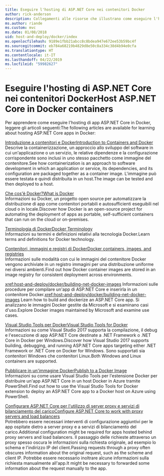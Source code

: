 ```yaml
---
title: Eseguire l'hosting di ASP.NET Core nei contenitori Docker
author: rick-anderson
description: Collegamenti alle risorse che illustrano come eseguire l'hosting di app ASP.NET Core nei contenitori Docker.
ms.author: riande
ms.custom: mvc
ms.date: 01/08/2018
uid: host-and-deploy/docker/index
ms.openlocfilehash: 9189e1fbb21abcc8c8bdea947e672ee53b59bc4f
ms.sourcegitcommit: eb784a68219b4829d8e50c8a334c38d4b94e0cfa
ms.translationtype: HT
ms.contentlocale: it-IT
ms.lasthandoff: 04/22/2019
ms.locfileid: "59982627"
---
```

# <a name="host-aspnet-core-in-docker-containers"></a><span data-ttu-id="8bd2b-103">Eseguire l'hosting di ASP.NET Core nei contenitori Docker</span><span class="sxs-lookup"><span data-stu-id="8bd2b-103">Host ASP.NET Core in Docker containers</span></span>

<span data-ttu-id="8bd2b-104">Per apprendere come eseguire l'hosting di app ASP.NET Core in Docker, leggere gli articoli seguenti:</span><span class="sxs-lookup"><span data-stu-id="8bd2b-104">The following articles are available for learning about hosting ASP.NET Core apps in Docker:</span></span>

[<span data-ttu-id="8bd2b-105">Introduzione a contenitori e Docker</span><span class="sxs-lookup"><span data-stu-id="8bd2b-105">Introduction to Containers and Docker</span></span>](/dotnet/standard/microservices-architecture/container-docker-introduction/index)  
<span data-ttu-id="8bd2b-106">Descrive la containerizzazione, un approccio allo sviluppo del software in cui un'applicazione o un servizio, le relative dipendenze e la configurazione corrispondente sono inclusi in uno stesso pacchetto come immagine del contenitore.</span><span class="sxs-lookup"><span data-stu-id="8bd2b-106">See how containerization is an approach to software development in which an application or service, its dependencies, and its configuration are packaged together as a container image.</span></span> <span data-ttu-id="8bd2b-107">L'immagine può essere testata e quindi distribuita in un host.</span><span class="sxs-lookup"><span data-stu-id="8bd2b-107">The image can be tested and then deployed to a host.</span></span>

[<span data-ttu-id="8bd2b-108">Che cos'è Docker?</span><span class="sxs-lookup"><span data-stu-id="8bd2b-108">What is Docker</span></span>](/dotnet/standard/microservices-architecture/container-docker-introduction/docker-defined)  
<span data-ttu-id="8bd2b-109">Informazioni su Docker, un progetto open source per automatizzare la distribuzione di app come contenitori portabili e autosufficienti eseguibili nel cloud o in locale.</span><span class="sxs-lookup"><span data-stu-id="8bd2b-109">Discover how Docker is an open-source project for automating the deployment of apps as portable, self-sufficient containers that can run on the cloud or on-premises.</span></span>

[<span data-ttu-id="8bd2b-110">Terminologia di Docker</span><span class="sxs-lookup"><span data-stu-id="8bd2b-110">Docker Terminology</span></span>](/dotnet/standard/microservices-architecture/container-docker-introduction/docker-terminology)  
<span data-ttu-id="8bd2b-111">Informazioni su termini e definizioni relativi alla tecnologia Docker.</span><span class="sxs-lookup"><span data-stu-id="8bd2b-111">Learn terms and definitions for Docker technology.</span></span>

[<span data-ttu-id="8bd2b-112">Contenitori, immagini e registri di Docker</span><span class="sxs-lookup"><span data-stu-id="8bd2b-112">Docker containers, images, and registries</span></span>](/dotnet/standard/microservices-architecture/container-docker-introduction/docker-containers-images-registries)  
<span data-ttu-id="8bd2b-113">Informazioni sulle modalità con cui le immagini del contenitore Docker vengono archiviate in un registro immagini per una distribuzione uniforme nei diversi ambienti.</span><span class="sxs-lookup"><span data-stu-id="8bd2b-113">Find out how Docker container images are stored in an image registry for consistent deployment across environments.</span></span>

<span data-ttu-id="8bd2b-114"><xref:host-and-deploy/docker/building-net-docker-images> Informazioni sulle procedure per compilare un'app di ASP.NET Core e inserirla in un contenitore Docker.</span><span class="sxs-lookup"><span data-stu-id="8bd2b-114"><xref:host-and-deploy/docker/building-net-docker-images> Learn how to build and dockerize an ASP.NET Core app.</span></span> <span data-ttu-id="8bd2b-115">Si analizzano le immagini Docker gestite da Microsoft e si esaminano casi d'uso.</span><span class="sxs-lookup"><span data-stu-id="8bd2b-115">Explore Docker images maintained by Microsoft and examine use cases.</span></span>

[<span data-ttu-id="8bd2b-116">Visual Studio Tools per Docker</span><span class="sxs-lookup"><span data-stu-id="8bd2b-116">Visual Studio Tools for Docker</span></span>](xref:host-and-deploy/docker/visual-studio-tools-for-docker)  
<span data-ttu-id="8bd2b-117">Informazioni su come Visual Studio 2017 supporta la compilazione, il debug e l'esecuzione di app ASP.NET Core destinate a .NET Framework o .NET Core in Docker per Windows.</span><span class="sxs-lookup"><span data-stu-id="8bd2b-117">Discover how Visual Studio 2017 supports building, debugging, and running ASP.NET Core apps targeting either .NET Framework or .NET Core on Docker for Windows.</span></span> <span data-ttu-id="8bd2b-118">Sono supportati sia contenitori Windows che contenitori Linux.</span><span class="sxs-lookup"><span data-stu-id="8bd2b-118">Both Windows and Linux containers are supported.</span></span>

[<span data-ttu-id="8bd2b-119">Pubblicare in un'immagine Docker</span><span class="sxs-lookup"><span data-stu-id="8bd2b-119">Publish to a Docker Image</span></span>](/azure/vs-azure-tools-docker-hosting-web-apps-in-docker)  
<span data-ttu-id="8bd2b-120">Informazioni su come usare Visual Studio Tools per l'estensione Docker per distribuire un'app ASP.NET Core in un host Docker in Azure tramite PowerShell.</span><span class="sxs-lookup"><span data-stu-id="8bd2b-120">Find out how to use the Visual Studio Tools for Docker extension to deploy an ASP.NET Core app to a Docker host on Azure using PowerShell.</span></span>

[<span data-ttu-id="8bd2b-121">Configurare ASP.NET Core per l'utilizzo di server proxy e servizi di bilanciamento del carico</span><span class="sxs-lookup"><span data-stu-id="8bd2b-121">Configure ASP.NET Core to work with proxy servers and load balancers</span></span>](xref:host-and-deploy/proxy-load-balancer)  
<span data-ttu-id="8bd2b-122">Potrebbero essere necessari interventi di configurazione aggiuntivi per le app ospitate dietro a server proxy e a servizi di bilanciamento del carico.</span><span class="sxs-lookup"><span data-stu-id="8bd2b-122">Additional configuration might be required for apps hosted behind proxy servers and load balancers.</span></span> <span data-ttu-id="8bd2b-123">Il passaggio delle richieste attraverso un proxy spesso oscura le informazioni sulla richiesta originale, ad esempio lo schema e l'indirizzo IP del client.</span><span class="sxs-lookup"><span data-stu-id="8bd2b-123">Passing requests through a proxy often obscures information about the original request, such as the scheme and client IP.</span></span> <span data-ttu-id="8bd2b-124">Potrebbe essere necessario inoltrare alcune informazioni sulla richiesta manualmente all'app.</span><span class="sxs-lookup"><span data-stu-id="8bd2b-124">It might be necessary to forwarded some information about the request manually to the app.</span></span>
